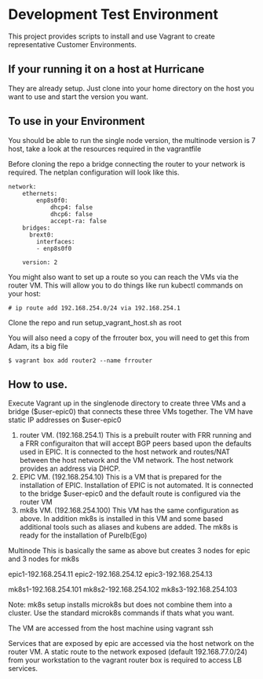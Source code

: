 # Development Test Environment

This project provides scripts to install and use Vagrant to create representative Customer Environments.


## If your running it on a host at Hurricane

 They are already setup.  Just clone into your home directory on the host you want to use and start the version you want. 


## To use in your Environment

You should be able to run the single node version, the multinode version is 7 host, take a look at the resources required in the vagrantfile

Before cloning the repo a bridge connecting the router to your network is required.  The netplan configuration will look like this.

```
network:
    ethernets:
        enp8s0f0:
            dhcp4: false
            dhcp6: false
            accept-ra: false
    bridges:
      brext0:
        interfaces:
        - enp8s0f0
    
    version: 2

```

You might also want to set up a route so you can reach the VMs via the router VM. This will allow you to do things like run kubectl commands on your host:

```
# ip route add 192.168.254.0/24 via 192.168.254.1
```

Clone the repo and run setup_vagrant_host.sh as root

You will also need a copy of the frrouter box, you will need to get this from Adam, its a big file


```
$ vagrant box add router2 --name frrouter
```


## How to use.


Execute Vagrant up in the singlenode directory to create three VMs and a bridge ($user-epic0) that connects these three VMs together.  The VM have static IP addresses on $user-epic0

1. router VM. (192.168.254.1)  This is a prebuilt router with FRR running and a FRR configuraiton that will accept BGP peers based upon the defaults used in EPIC.  It is connected to the host network and routes/NAT between the host network and the VM network.  The host network provides an address via DHCP.
2. EPIC VM. (192.168.254.10)  This is a VM that is prepared for the installation of EPIC.  Installation of EPIC is not automated.  It is connected to the bridge $user-epic0 and the default route is configured via the router VM
3. mk8s VM. (192.168.254.100)  This VM has the same configuration as above.  In addition mk8s is installed in this VM and some based additional tools such as aliases and kubens are added.  The mk8s is ready for the installation of Purelb(Ego)




Multinode
This is basically the same as above but creates 3 nodes for epic and 3 nodes for mk8s

epic1-192.168.254.11
epic2-192.168.254.12
epic3-192.168.254.13

mk8s1-192.168.254.101
mk8s2-192.168.254.102
mk8s3-192.168.254.103

Note:  mk8s setup installs microk8s but does not combine them into a cluster.  Use the standard microk8s commands if thats what you want.


The VM are accessed from the host machine using vagrant ssh

Services that are exposed by epic are accessed via the host network on the router VM.  A static route to the network exposed (default 192.168.77.0/24) from your workstation to the vagrant router box is required to access LB services. 
